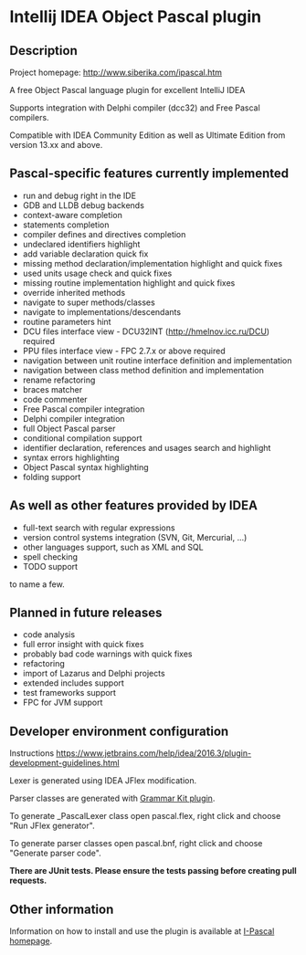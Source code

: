 Intellij IDEA Object Pascal plugin
==================================

Description
-----------
Project homepage: http://www.siberika.com/ipascal.htm

A free Object Pascal language plugin for excellent IntelliJ IDEA

Supports integration with Delphi compiler (dcc32) and Free Pascal compilers.

Compatible with IDEA Community Edition as well as Ultimate Edition from version 13.xx and above.

Pascal-specific features currently implemented
----------------------------------------------

* run and debug right in the IDE
* GDB and LLDB debug backends
* context-aware completion
* statements completion
* compiler defines and directives completion
* undeclared identifiers highlight
* add variable declaration quick fix
* missing method declaration/implementation highlight and quick fixes
* used units usage check and quick fixes
* missing routine implementation highlight and quick fixes
* override inherited methods
* navigate to super methods/classes
* navigate to implementations/descendants
* routine parameters hint
* DCU files interface view - DCU32INT (http://hmelnov.icc.ru/DCU) required
* PPU files interface view - FPC 2.7.x or above required
* navigation between unit routine interface definition and implementation
* navigation between class method definition and implementation
* rename refactoring
* braces matcher
* code commenter
* Free Pascal compiler integration
* Delphi compiler integration
* full Object Pascal parser
* conditional compilation support
* identifier declaration, references and usages search and highlight
* syntax errors highlighting
* Object Pascal syntax highlighting
* folding support

As well as other features provided by IDEA
------------------------------------------

* full-text search with regular expressions
* version control systems integration (SVN, Git, Mercurial, ...)
* other languages support, such as XML and SQL
* spell checking
* TODO support

to name a few.

Planned in future releases
--------------------------

* code analysis
* full error insight with quick fixes
* probably bad code warnings with quick fixes
* refactoring
* import of Lazarus and Delphi projects
* extended includes support
* test frameworks support
* FPC for JVM support

Developer environment configuration
-----------------------------------
Instructions
https://www.jetbrains.com/help/idea/2016.3/plugin-development-guidelines.html

Lexer is generated using IDEA JFlex modification.

Parser classes are generated with [Grammar Kit plugin](https://plugins.jetbrains.com/plugin/6606-grammar-kit).

To generate _PascalLexer class open pascal.flex, right click and choose "Run JFlex generator".

To generate parser classes open pascal.bnf, right click and choose "Generate parser code".

**There are JUnit tests. Please ensure the tests passing before creating pull requests.**

Other information
-----------------
Information on how to install and use the plugin is available at [I-Pascal homepage](http://www.siberika.com/ipascal.htm).